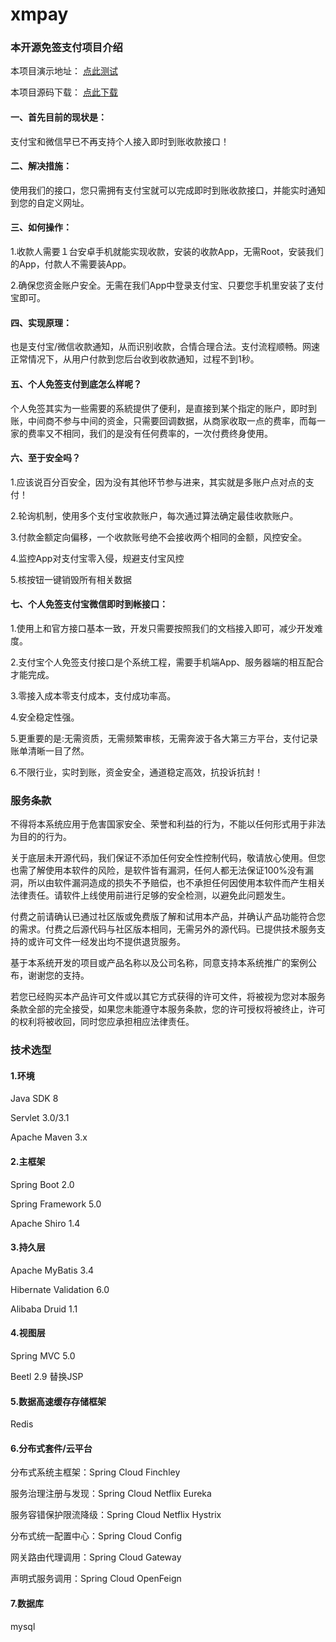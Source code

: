# xmpay
### 本开源免签支付项目介绍  
本项目演示地址： [点此测试](https://jmpay.jmkeji.net)


本项目源码下载： [点此下载](https://jmpay.jmkeji.net)
#### 一、首先目前的现状是：
支付宝和微信早已不再支持个人接入即时到账收款接口！

#### 二、解决措施：
使用我们的接口，您只需拥有支付宝就可以完成即时到账收款接口，并能实时通知到您的自定义网址。

#### 三、如何操作：
1.收款人需要１台安卓手机就能实现收款，安装的收款App，无需Root，安装我们的App，付款人不需要装App。

2.确保您资金账户安全。无需在我们App中登录支付宝、只要您手机里安装了支付宝即可。

#### 四、实现原理：
也是支付宝/微信收款通知，从而识别收款，合情合理合法。支付流程顺畅。网速正常情况下，从用户付款到您后台收到收款通知，过程不到1秒。

#### 五、个人免签支付到底怎么样呢？
个人免签其实为一些需要的系統提供了便利，是直接到某个指定的账户，即时到账，中间商不参与中间的资金，只需要回调数据，从商家收取一点的费率，而每一家的费率又不相同，我们的是没有任何费率的，一次付费终身使用。

#### 六、至于安全吗？


1.应该说百分百安全，因为没有其他环节参与进来，其实就是多账户点对点的支付！

2.轮询机制，使用多个支付宝收款账户，每次通过算法确定最佳收款账户。

3.付款金额定向偏移，一个收款账号绝不会接收两个相同的金额，风控安全。

4.监控App对支付宝零入侵，规避支付宝风控

5.核按钮一键销毁所有相关数据

#### 七、个人免签支付宝微信即时到帐接口：
1.使用上和官方接口基本一致，开发只需要按照我们的文档接入即可，减少开发难度。

2.支付宝个人免签支付接口是个系统工程，需要手机端App、服务器端的相互配合才能完成。

3.零接入成本零支付成本，支付成功率高。

4.安全稳定性强。

5.更重要的是:无需资质，无需频繁审核，无需奔波于各大第三方平台，支付记录账单清晰一目了然。

6.不限行业，实时到账，资金安全，通道稳定高效，抗投诉抗封！


### 服务条款
不得将本系统应用于危害国家安全、荣誉和利益的行为，不能以任何形式用于非法为目的的行为。

关于底层未开源代码，我们保证不添加任何安全性控制代码，敬请放心使用。但您也需了解使用本软件的风险，是软件皆有漏洞，任何人都无法保证100%没有漏洞，所以由软件漏洞造成的损失不予赔偿，也不承担任何因使用本软件而产生相关法律责任。请软件上线使用前进行足够的安全检测，以避免此问题发生。

付费之前请确认已通过社区版或免费版了解和试用本产品，并确认产品功能符合您的需求。付费之后源代码与社区版本相同，无需另外的源代码。已提供技术服务支持的或许可文件一经发出均不提供退货服务。

基于本系统开发的项目或产品名称以及公司名称，同意支持本系统推广的案例公布，谢谢您的支持。

若您已经购买本产品许可文件或以其它方式获得的许可文件，将被视为您对本服务条款全部的完全接受，如果您未能遵守本服务条款，您的许可授权将被终止，许可的权利将被收回，同时您应承担相应法律责任。

### 技术选型

#### 1.环境

Java SDK 8

Servlet 3.0/3.1

Apache Maven 3.x

#### 2.主框架

Spring Boot 2.0

Spring Framework 5.0

Apache Shiro 1.4

#### 3.持久层

Apache MyBatis 3.4

Hibernate Validation 6.0

Alibaba Druid 1.1

#### 4.视图层

Spring MVC 5.0

Beetl 2.9 替换JSP

#### 5.数据高速缓存存储框架
Redis

#### 6.分布式套件/云平台

分布式系统主框架：Spring Cloud Finchley

服务治理注册与发现：Spring Cloud Netflix Eureka

服务容错保护限流降级：Spring Cloud Netflix Hystrix

分布式统一配置中心：Spring Cloud Config

网关路由代理调用：Spring Cloud Gateway

声明式服务调用：Spring Cloud OpenFeign

#### 7.数据库

mysql


